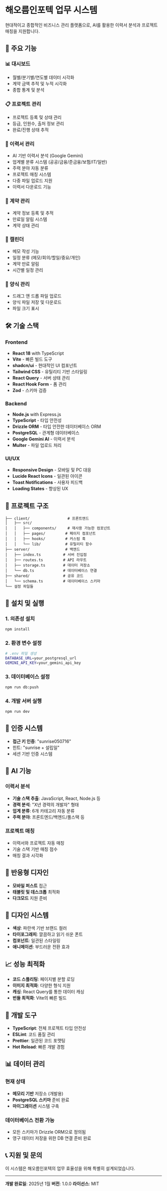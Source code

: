 # 해오름인포텍 업무 시스템

현대적이고 종합적인 비즈니스 관리 플랫폼으로, AI를 활용한 이력서 분석과 프로젝트 매칭을 지원합니다.

## 🌟 주요 기능

### 📊 대시보드
- 월별/분기별/연도별 데이터 시각화
- 계약 금액 추적 및 누적 시각화
- 종합 통계 및 분석

### 📋 프로젝트 관리
- 프로젝트 등록 및 상태 관리
- 등급, 인원수, 출처 정보 관리
- 완료/진행 상태 추적

### 👥 이력서 관리
- AI 기반 이력서 분석 (Google Gemini)
- 업계별 분류 시스템 (공공/금융/준금융/보험/IT/일반)
- 주력 분야 자동 분류
- 프로젝트 매칭 시스템
- 다중 파일 업로드 지원
- 이력서 다운로드 기능

### 📄 계약 관리
- 계약 정보 등록 및 추적
- 만료일 알림 시스템
- 계약 상태 관리

### 📅 캘린더
- 메모 작성 기능
- 일정 분류 (메모/회의/할일/중요/개인)
- 계약 만료 알림
- 시간별 일정 관리

### 📁 양식 관리
- 드래그 앤 드롭 파일 업로드
- 양식 파일 저장 및 다운로드
- 파일 크기 표시

## 🛠 기술 스택

### Frontend
- **React 18** with TypeScript
- **Vite** - 빠른 빌드 도구
- **shadcn/ui** - 현대적인 UI 컴포넌트
- **Tailwind CSS** - 유틸리티 기반 스타일링
- **React Query** - 서버 상태 관리
- **React Hook Form** - 폼 관리
- **Zod** - 스키마 검증

### Backend
- **Node.js** with Express.js
- **TypeScript** - 타입 안전성
- **Drizzle ORM** - 타입 안전한 데이터베이스 ORM
- **PostgreSQL** - 관계형 데이터베이스
- **Google Gemini AI** - 이력서 분석
- **Multer** - 파일 업로드 처리

### UI/UX
- **Responsive Design** - 모바일 및 PC 대응
- **Lucide React Icons** - 일관된 아이콘
- **Toast Notifications** - 사용자 피드백
- **Loading States** - 향상된 UX

## 📁 프로젝트 구조

```
├── client/                 # 프론트엔드
│   ├── src/
│   │   ├── components/     # 재사용 가능한 컴포넌트
│   │   ├── pages/         # 페이지 컴포넌트
│   │   ├── hooks/         # 커스텀 훅
│   │   └── lib/           # 유틸리티 함수
├── server/                # 백엔드
│   ├── index.ts          # 서버 진입점
│   ├── routes.ts         # API 라우트
│   ├── storage.ts        # 데이터 저장소
│   └── db.ts             # 데이터베이스 연결
├── shared/               # 공유 코드
│   └── schema.ts         # 데이터베이스 스키마
└── 설정 파일들
```

## 🚀 설치 및 실행

### 1. 의존성 설치
```bash
npm install
```

### 2. 환경 변수 설정
```bash
# .env 파일 생성
DATABASE_URL=your_postgresql_url
GEMINI_API_KEY=your_gemini_api_key
```

### 3. 데이터베이스 설정
```bash
npm run db:push
```

### 4. 개발 서버 실행
```bash
npm run dev
```

## 🔐 인증 시스템

- **접근 키 인증**: "sunrise050716"
- 힌트: "sunrise + 설립일"
- 세션 기반 인증 시스템

## 🤖 AI 기능

### 이력서 분석
- **기술 스택 추출**: JavaScript, React, Node.js 등
- **경력 분석**: "X년 경력의 개발자" 형태
- **업계 분류**: 6개 카테고리 자동 분류
- **주력 분야**: 프론트엔드/백엔드/풀스택 등

### 프로젝트 매칭
- 이력서와 프로젝트 자동 매칭
- 기술 스택 기반 매칭 점수
- 매칭 결과 시각화

## 📱 반응형 디자인

- **모바일 퍼스트** 접근
- **태블릿 및 데스크톱** 최적화
- **다크모드** 지원 준비

## 🎨 디자인 시스템

- **색상**: 파란색 기반 브랜드 컬러
- **타이포그래피**: 깔끔하고 읽기 쉬운 폰트
- **컴포넌트**: 일관된 스타일링
- **애니메이션**: 부드러운 전환 효과

## 📈 성능 최적화

- **코드 스플리팅**: 페이지별 분할 로딩
- **이미지 최적화**: 다양한 형식 지원
- **캐싱**: React Query를 통한 데이터 캐싱
- **번들 최적화**: Vite의 빠른 빌드

## 🔧 개발 도구

- **TypeScript**: 전체 프로젝트 타입 안전성
- **ESLint**: 코드 품질 관리
- **Prettier**: 일관된 코드 포맷팅
- **Hot Reload**: 빠른 개발 경험

## 📊 데이터 관리

### 현재 상태
- **메모리 기반** 저장소 (개발용)
- **PostgreSQL 스키마** 준비 완료
- **마이그레이션** 시스템 구축

### 데이터베이스 전환 가능
- 모든 스키마가 Drizzle ORM으로 정의됨
- 영구 데이터 저장을 위한 DB 연결 준비 완료

## 📞 지원 및 문의

이 시스템은 해오름인포텍의 업무 효율성을 위해 특별히 설계되었습니다.

---

**개발 완료일**: 2025년 1월
**버전**: 1.0.0
**라이선스**: MIT